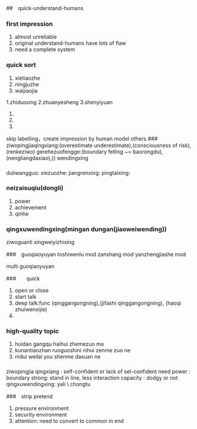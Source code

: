 ##　quick-understand-humans
### first impression
1. almost unreliable
2. original understand-humans have lots of flaw
3. need a complete system

### quick sort
1. xietiaozhe
2. ningjuzhe
3. waijiaojia

1.zhiduoxing
2.zhuanyesheng
3.shenyiyuan

1.
2.
3.

skip labelling，create impression by human model
others
###　
ziwopingjiaqingxiang:(overestimate underestimate),(consciousness of risk),(renkeziwo)
gerehezuofengge:(boundary felling ~= baorongdu),(nengliangdaxiao),()
wendingxing

###
duliwangguo:
xiezuozhe:
jiangrenxing:
pingtaixing:

### neizaisuqiu(dongli)
1. power
2. achievement
3. qinhe

### qingxuwendingxing(mingan dungan(jiaoweiwending))
ziwoguanli
xingweiyizhixing

###　guoqiaoyuyan
toshiwenlu mod
zanshang mod
yanzhengjiashe mod


multi guoqiaoyuyan

###　　quick
1. open or close 
2. start talk
3. deep talk:func (qinggangongning),(jifashi qinggangongning), (haoqi zhuiwenxijie)
4. 

### high-quality topic
1. huidao gangqu haihui zhemezuo ma
2. kunantiaozhan ruoguoshini nihui zenme zuo ne
3. nidui weilai you shenme dasuan ne

### 
ziwopingjia qingxiang : self-confident or lack of sel-confident
need power : 
boundary strong: stand in line, less interaction
capacity : dodgy or not
qingxuwendingxing: yali \ chongtu

###　strip pretend
1. pressure environment
2. security environment
3. attention: need to convert to common in end 

###

